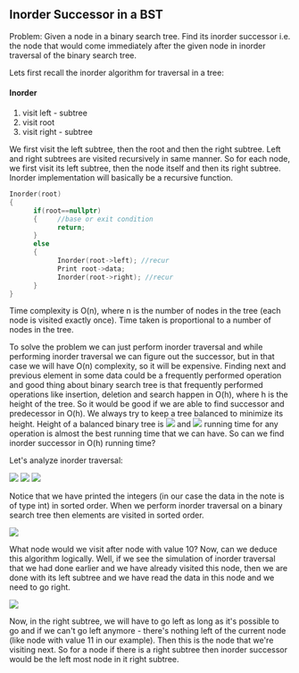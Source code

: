 ## Inorder Successor in a BST

Problem: Given a node in a binary search tree. Find its inorder successor i.e. the node that would come immediately after the given node in inorder traversal of the binary search tree. 

Lets first recall the inorder algorithm for traversal in a tree:

#### Inorder
1. visit left - subtree
2. visit root
3. visit right - subtree

We first visit the left subtree, then the root and then the right subtree. Left and right subtrees are visited recursively in same manner. So for each node, we first visit its left subtree, then the node itself and then its right subtree. Inorder implementation will basically be a recursive function.

```cpp
Inorder(root)
{
      if(root==nullptr)
      {     //base or exit condition
            return;
      }
      else
      {
            Inorder(root->left); //recur
            Print root->data;
            Inorder(root->right); //recur
      }
}
```
Time complexity is O(n), where n is the number of nodes in the tree (each node is visited exactly once).  Time taken is proportional to a number of nodes in the tree.

To solve the problem we can just perform inorder traversal and while performing inorder traversal we can figure out the successor, but in that case we will have O(n) complexity, so it will be expensive. Finding next and previous element in some data could be a frequently performed operation and good thing about binary search tree is that frequently performed operations like insertion, deletion and search happen in O(h), where h is the height of the tree. So it would be good if we are able to find successor and predecessor in O(h). We always try to keep a tree balanced to minimize its height. Height of a balanced binary tree is <img src="https://latex.codecogs.com/svg.latex?\Large&space;\log_2{n}}"> and <img src="https://latex.codecogs.com/svg.latex?\Large&space;O(\log_2{n})})"> running time for any operation is almost the best running time that we can have. So can we find inorder successor in O(h) running time?

Let's analyze inorder traversal:

![](https://i.ibb.co/jh9d2Gj/BST1.png)
![](https://i.ibb.co/RTcfZjk/BST2.png)
![](https://i.ibb.co/6Bhvsf8/BST3.png)

Notice that we have printed the integers (in our case the data in the note is of type int) in sorted order. When we perform inorder traversal on a binary search tree then elements are visited in sorted order. 

![](https://i.ibb.co/kQzfyWX/BST4.png)

What node would we visit after node with value 10? Now, can we deduce this algorithm logically. Well, if we see the simulation of inorder traversal that we had done earlier and we have already visited this node, then we are done with its left subtree and we have read the data in this node and we need to go right.

![](https://i.ibb.co/YTQp9yH/BST5.png)

Now, in the right subtree, we will have to go left as long as it's possible to go and if we can't go left anymore - there's nothing left of the current node (like node with value 11 in our example). Then this is the node that we're visiting next. So for a node if there is a right subtree then inorder successor would be the left most node in it right subtree. 


